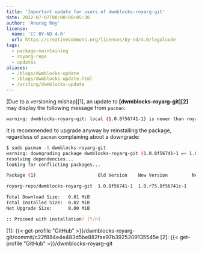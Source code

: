 ```yaml
---
title: 'Important update for users of dwmblocks-royarg-git'
date: 2022-07-07T00:00:00+05:30
author: 'Anurag Roy'
license:
  name: 'CC BY‑ND 4.0'
  url: https://creativecommons.org/licenses/by-nd/4.0/legalcode
tags:
  - package-maintaining
  - royarg-repo
  - updates
aliases:
  - /blogs/dwmblocks-update
  - /blogs/dwmblocks-update.html
  - /writing/dwmblocks-update
---
```

[Due to a versioning mishap][1], an update to **[dwmblocks-royarg-git][2]** may
display the following message from `pacman`:

```sh
warning: dwmblocks-royarg-git: local (1.0.8f56741-1) is newer than royarg-repo (1.0.r75.8f56741c-1)
```

It is recommended to upgrade anyway by reinstalling the package, regardless of
`pacman` complaining about a downgrade:

```sh
$ sudo pacman -S dwmblocks-royarg-git
warning: downgrading package dwmblocks-royarg-git (1.0.8f56741-1 => 1.0.r75.8f56741c-1)
resolving dependencies...
looking for conflicting packages...

Package (1)                       Old Version    New Version         Net Change  Download Size

royarg-repo/dwmblocks-royarg-git  1.0.8f56741-1  1.0.r75.8f56741c-1    0.00 MiB       0.01 MiB

Total Download Size:   0.01 MiB
Total Installed Size:  0.02 MiB
Net Upgrade Size:      0.00 MiB

:: Proceed with installation? [Y/n]
```

[1]: {{< get-profile "GitHub" >}}/dwmblocks-royarg-git/commit/c22f884e4e483d5be882fae97b3925209135545e
[2]: {{< get-profile "GitHub" >}}/dwmblocks-royarg-git
